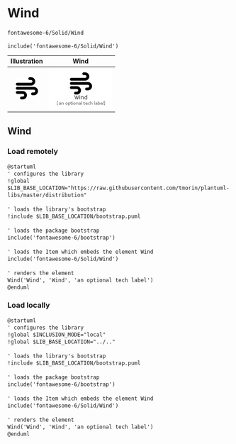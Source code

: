 # Wind


```text
fontawesome-6/Solid/Wind
```

```text
include('fontawesome-6/Solid/Wind')
```



| Illustration | Wind |
| :---: | :---: |
| ![illustration for Illustration](../../fontawesome-6/Solid/Wind.png) | ![illustration for Wind](../../fontawesome-6/Solid/Wind.Local.png) |




## Wind

### Load remotely
```plantuml
@startuml
' configures the library
!global $LIB_BASE_LOCATION="https://raw.githubusercontent.com/tmorin/plantuml-libs/master/distribution"

' loads the library's bootstrap
!include $LIB_BASE_LOCATION/bootstrap.puml

' loads the package bootstrap
include('fontawesome-6/bootstrap')

' loads the Item which embeds the element Wind
include('fontawesome-6/Solid/Wind')

' renders the element
Wind('Wind', 'Wind', 'an optional tech label')
@enduml
```

### Load locally
```plantuml
@startuml
' configures the library
!global $INCLUSION_MODE="local"
!global $LIB_BASE_LOCATION="../.."

' loads the library's bootstrap
!include $LIB_BASE_LOCATION/bootstrap.puml

' loads the package bootstrap
include('fontawesome-6/bootstrap')

' loads the Item which embeds the element Wind
include('fontawesome-6/Solid/Wind')

' renders the element
Wind('Wind', 'Wind', 'an optional tech label')
@enduml
```

